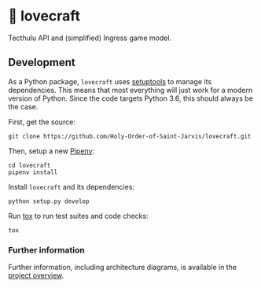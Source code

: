# :octopus: lovecraft
Tecthulu API and (simplified) Ingress game model.

## Development
As a Python package, ``lovecraft`` uses [setuptools] to manage its dependencies.
This means that most everything will just work for a modern version of Python.
Since the code targets Python 3.6, this should always be the case.

First, get the source:

~~~
git clone https://github.com/Holy-Order-of-Saint-Jarvis/lovecraft.git
~~~

Then, setup a new [Pipenv]:

~~~
cd lovecraft
pipenv install
~~~

Install ``lovecraft`` and its dependencies:

~~~
python setup.py develop
~~~

Run [tox] to run test suites and code checks:

~~~
tox
~~~

### Further information

Further information, including architecture diagrams, is available in the [project overview](docs/overview.md).

<!-- links -->
[pipenv]: https://pipenv.readthedocs.io/
[setuptools]: https://setuptools.readthedocs.io/
[tox]: https://tox.readthedocs.io/
